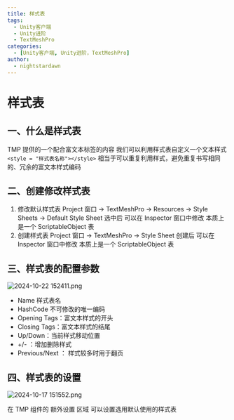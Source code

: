 ```yaml
---
title: 样式表
tags:
  - Unity客户端
  - Unity进阶
  - TextMeshPro
categories:
  - [Unity客户端, Unity进阶，TextMeshPro]
author:
  - nightstardawn
---
```


# 样式表

## 一、什么是样式表

TMP 提供的一个配合富文本标签的内容
我们可以利用样式表自定义一个文本样式
`<style = "样式表名称"></style>`
相当于可以重复利用样式，避免重复书写相同的、冗余的富文本样式编码

## 二、创建修改样式表

1. 修改默认样式表
   Project 窗口 -> TextMeshPro -> Resources -> Style Sheets -> Default Style Sheet
   选中后 可以在 Inspector 窗口中修改 本质上是一个 ScriptableObject 表
2. 创建样式表
   Project 窗口 -> TextMeshPro -> Style Sheet
   创建后 可以在 Inspector 窗口中修改 本质上是一个 ScriptableObject 表

## 三、样式表的配置参数

![ 2024-10-22 152411.png](https://s2.loli.net/2024/10/22/LDONlTVjoUdxCik.png)

- Name 样式表名
- HashCode 不可修改的唯一编码
- Opening Tags：富文本样式的开头
- Closing Tags：富文本样式的结尾
- Up/Down：当前样式移动位置
- +/- ：增加删除样式
- Previous/Next ： 样式较多时用于翻页

## 四、样式表的设置

![ 2024-10-17 151552.png](https://s2.loli.net/2024/10/17/gqVbT6vIm1p9OlH.png)

在 TMP 组件的 额外设置 区域 可以设置选用默认使用的样式表
